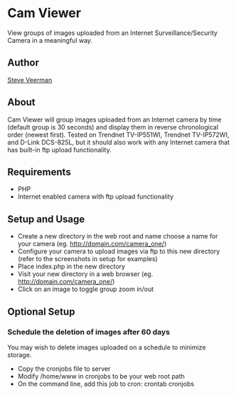 # Cam Viewer
View groups of images uploaded from an Internet Surveillance/Security Camera in a meaningful way.

## Author
[Steve Veerman](http://steve.veerman.ca/)

## About
Cam Viewer will group images uploaded from an Internet camera by time (default group is 30 seconds) and display them in reverse chronological order (newest first). Tested on Trendnet TV-IP551WI, Trendnet TV-IP572WI, and D-Link DCS-825L, but it should also work with any Internet camera that has built-in ftp upload functionality.

## Requirements
* PHP
* Internet enabled camera with ftp upload functionality

## Setup and Usage
* Create a new directory in the web root and name choose a name for your camera (eg. http://domain.com/camera_one/)
* Configure your camera to upload images via ftp to this new directory (refer to the screenshots in setup for examples) 
* Place index.php in the new directory
* Visit your new directory in a web browser (eg. http://domain.com/camera_one/)
* Click on an image to toggle group zoom in/out

## Optional Setup
### Schedule the deletion of images after 60 days
You may wish to delete images uploaded on a schedule to minimize storage.
* Copy the cronjobs file to server
* Modify /home/www in cronjobs to be your web root path
* On the command line, add this job to cron: crontab cronjobs
